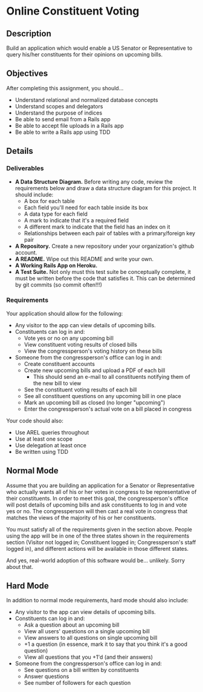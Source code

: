 # Online Constituent Voting

## Description

Build an application which would enable a US Senator or Representative to query his/her constituents for their opinions on upcoming bills.

## Objectives

After completing this assignment, you should...

* Understand relational and normalized database concepts
* Understand scopes and delegators
* Understand the purpose of indices
* Be able to send email from a Rails app
* Be able to accept file uploads in a Rails app
* Be able to write a Rails app using TDD

## Details

### Deliverables

* **A Data Structure Diagram.** Before writing any code, review the requirements below and draw a data structure diagram for this project.  It should include:
  * A box for each table
  * Each field you'll need for each table inside its box
  * A data type for each field
  * A mark to indicate that it's a required field
  * A different mark to indicate that the field has an index on it
  * Relationships between each pair of tables with a primary/foreign key pair
* **A Repository.** Create a new repository under your organization's github account.
* **A README.** Wipe out this README and write your own.
* **A Working Rails App on Heroku.**
* **A Test Suite.** Not only must this test suite be conceptually complete, it must be written before the code that satisfies it.  This can be determined by git commits (so commit often!!!)

### Requirements

Your application should allow for the following:

* Any visitor to the app can view details of upcoming bills.
* Constituents can log in and:
  * Vote yes or no on any upcoming bill
  * View constituent voting results of closed bills
  * View the congressperson's voting history on these bills
* Someone from the congressperson's office can log in and:
  * Create constituent accounts
  * Create new upcoming bills and upload a PDF of each bill
    * This should send an e-mail to all constituents notifying them of the new bill to view
  * See the constituent voting results of each bill
  * See all constituent questions on any upcoming bill in one place
  * Mark an upcoming bill as closed (no longer "upcoming")
  * Enter the congressperson's actual vote on a bill placed in congress

Your code should also:

* Use AREL queries throughout
* Use at least one scope
* Use delegation at least once
* Be written using TDD

## Normal Mode

Assume that you are building an application for a Senator or Representative who actually wants all of his or her votes in congress to be representative of their constituents.  In order to meet this goal, the congressperson's office will post details of upcoming bills and ask constituents to log in and vote yes or no.  The congressperson will then cast a real vote in congress that matches the views of the majority of his or her constituents.

You must satisfy all of the requirements given in the section above.  People using the app will be in one of the three states shown in the requirements section (Visitor not logged in; Constituent logged in; Congressperson's staff logged in), and different actions will be available in those different states.

And yes, real-world adoption of this software would be... unlikely.  Sorry about that.

## Hard Mode

In addition to normal mode requirements, hard mode should also include:
* Any visitor to the app can view details of upcoming bills.
* Constituents can log in and:
  * Ask a question about an upcoming bill
  * View all users' questions on a single upcoming bill
  * View answers to all questions on single upcoming bill
  * +1 a question (in essence, mark it to say that you think it's a good question)
  * View all questions that you +1'd (and their answers)
* Someone from the congressperson's office can log in and:
  * See questions on a bill written by constituents
  * Answer questions
  * See number of followers for each question

